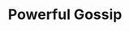 --- 
title: "Powerful Gossip"
publishdate: "2019-4-5T16:48:46+02:00"
src: "https://365manga.net/manga/powerful-gossip"
image: "https://data.365manga.net/images/thumbnails/24274-powerful-gossip.jpg"
description: "1-4) Two teachers having the same surname causes a lot of confusion on campus, but what one overhears could cause the other's demise. 5) Kawahara is sponsoring Tooru, a poor artist. Do his feelings go beyond friendship? 6) Asami's stern boss Oonoki is always scolding him. But after drinking one night Asami sees a new side to him, a very sexy one. But Oonoki doesn't remember anything when he drinks!…"
---